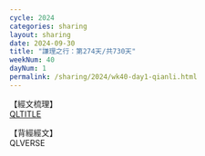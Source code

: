 ```yaml
---
cycle: 2024
categories: sharing
layout: sharing
date: 2024-09-30
title: "謙理之行：第274天/共730天"
weekNum: 40
dayNum: 1
permalink: /sharing/2024/wk40-day1-qianli.html
---
```

【經文梳理】  
[QLTITLE](QLLINK)

【背經經文】  
QLVERSE

